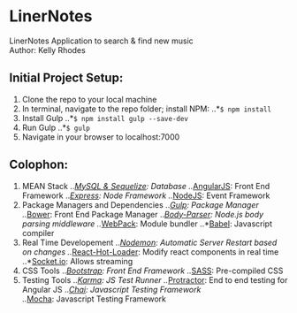 # LinerNotes
LinerNotes Application to search &amp; find new music  
Author:  Kelly Rhodes

## Initial Project Setup:
1.  Clone the repo to your local machine
2.  In terminal, navigate to the repo folder; install NPM:
..*```$ npm install```
3.  Install Gulp
..*```$ npm install gulp --save-dev```
4.  Run Gulp
..*```$ gulp```
5.  Navigate in your browser to localhost:7000

## Colophon:
1.  MEAN Stack
..*[MySQL & Sequelize](http://docs.sequelizejs.com/en/latest/):  Database 
..*[AngularJS](https://angularjs.org/):  Front End Framework 
..*[Express](http://expressjs.com/):  Node Framework 
..*[NodeJS](https://nodejs.org/en/): Event Framework 
2.  Package Managers and Dependencies
..*[Gulp](http://gulpjs.com/):  Package Manager 
..*[Bower](http://bower.io/):  Front End Package Manager 
..*[Body-Parser](https://github.com/expressjs/body-parser):  Node.js body parsing middleware 
..*[WebPack](https://webpack.github.io/):  Module bundler 
..*[Babel](https://babeljs.io/):  Javascript compiler 
3.  Real Time Developement
..*[Nodemon](http://nodemon.io/): Automatic Server Restart based on changes 
..*[React-Hot-Loader](https://gaearon.github.io/react-hot-loader/):  Modify react components in real time 
..*[Socket.io](http://socket.io/):  Allows streaming 
4.  CSS Tools
..*[Bootstrap](http://getbootstrap.com/):  Front End Framework
..*[SASS](http://sass-lang.com/):  Pre-compiled CSS
5.  Testing Tools
..*[Karma](http://karma-runner.github.io/0.13/index.html): JS Test Runner
..*[Protractor](https://angular.github.io/protractor/#/):   End to end testing for Angular JS
..*[Chai](http://chaijs.com/):  Javascript Testing Framework  
..*[Mocha](https://mochajs.org/):  Javascript Testing Framework 


